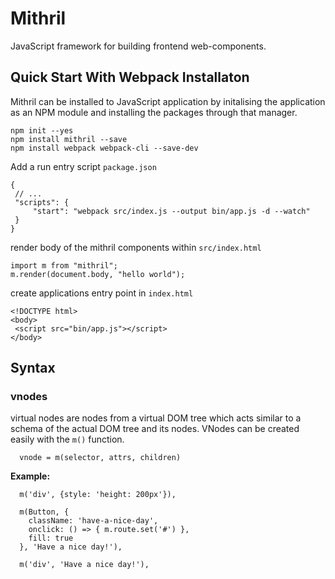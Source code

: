 # Mithril 

JavaScript framework for building frontend web-components.

## Quick Start With Webpack Installaton 

Mithril can be installed to JavaScript application by initalising the application as an NPM module and installing the packages through that manager.

```
npm init --yes
npm install mithril --save
npm install webpack webpack-cli --save-dev
```

Add a run entry script `package.json`

```
{
 // ...
 "scripts": {
     "start": "webpack src/index.js --output bin/app.js -d --watch"
 }
}
```

render body of the mithril components within `src/index.html`

```
import m from "mithril";
m.render(document.body, "hello world");
```

create applications entry point in `index.html`

```
<!DOCTYPE html>
<body>
 <script src="bin/app.js"></script>
</body>
```

## Syntax 

### vnodes

virtual nodes are nodes from a virtual DOM tree which acts similar to a schema of the actual DOM tree and its nodes. VNodes can be created easily with the `m()` function. 

```
  vnode = m(selector, attrs, children)
```

**Example:**

```
  m('div', {style: 'height: 200px'}),
          
  m(Button, {
    className: 'have-a-nice-day',
    onclick: () => { m.route.set('#') },
    fill: true
  }, 'Have a nice day!'),
          
  m('div', 'Have a nice day!'),
```
